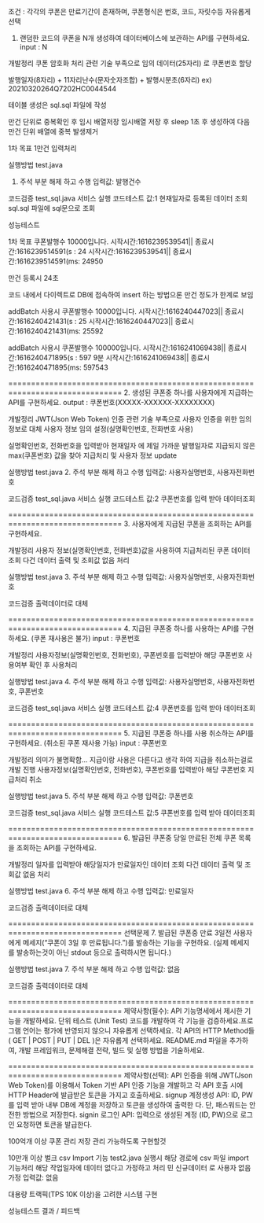 조건 : 각각의 쿠폰은 만료기간이 존재하며, 쿠폰형식은 번호, 코드, 자릿수등 자유롭게 선택


1. 랜덤한 코드의 쿠폰을 N개 생성하여 데이터베이스에 보관하는 API를 구현하세요.
input : N

개발정리
쿠폰 암호화 처리 관련 기술 부족으로 임의 데이터(25자리) 로 쿠폰번호 할당

발행일자(8자리) + 11자리난수(문자숫자조합) + 발행시분초(6자리)
ex)
20210320264Q7202HC0044544

테이블 생성은 sql.sql 파일에 작성

만건 단위로 중복확인 후 임시 배열저장
임시배열 저장 후 sleep 1초 후 생성하여
다음 만건 단위 배열에 중복 발생제거


1차 목표
1만건 입력처리

실행방법
test.java
1. 주석 부분 해제 하고 수행
입력값: 발행건수

코드검증
test_sql.java 서비스 실행
코드테스트 값:1
현재일자로 등록된 데이터 조회
sql.sql 파일에 sql문으로 조회

성능테스트

1차 목표
쿠폰발행수 10000입니다.
시작시간:1616239539541|| 종료시간:1616239514591(s : 24
시작시간:1616239539541|| 종료시간:1616239514591(ms: 24950

만건 등록시 24초

코드 내에서 다이렉트로 DB에 접속하여 insert 하는 방법으론
만건 정도가 한계로 보임


addBatch 사용시
쿠폰발행수 10000입니다.
시작시간:1616240447023|| 종료시간:1616240421431(s : 25
시작시간:1616240447023|| 종료시간:1616240421431(ms: 25592

addBatch 사용시
쿠폰발행수 100000입니다.
시작시간:1616241069438|| 종료시간:1616240471895(s : 597     9분
시작시간:1616241069438|| 종료시간:1616240471895(ms: 597543



===============================================================================
2. 생성된 쿠폰중 하나를 사용자에게 지급하는 API를 구현하세요.
output : 쿠폰번호(XXXXX-XXXXXX-XXXXXXXX)

개발정리
JWT(Json Web Token) 인증 관련 기술 부족으로 사용자 인증을 위한 임의 정보로 대체
사용자 정보 임의 설정(실명확인번호, 전화번호 사용)

실명확인번호, 전화번호을 입력받아 현재일자 에 제일 가까운 발행일자로
지급되지 않은 max(쿠폰번호) 값을 찾아 지급처리 및 사용자 정보 update

실행방법
test.java
2. 주석 부분 해제 하고 수행
입력값: 사용자실명번호, 사용자전화번호

코드검증
test_sql.java 서비스 실행
코드테스트 값:2
쿠폰번호를 입력 받아 데이터조회

===============================================================================
3. 사용자에게 지급된 쿠폰을 조회하는 API를 구현하세요.

개발정리
사용자 정보(실명확인번호, 전화번호)값을 사용하여 지급처리된 쿠폰 데이터 조회
다건 데이터 출력 및 조회값 없음 처리

실행방법
test.java
3. 주석 부분 해제 하고 수행
입력값: 사용자실명번호, 사용자전화번호

코드검증
출력데이터로 대체

===============================================================================
4. 지급된 쿠폰중 하나를 사용하는 API를 구현하세요. (쿠폰 재사용은 불가)
input : 쿠폰번호

개발정리
사용자정보(실명확인번호, 전화번호), 쿠폰번호를 입력받아 해당 쿠폰번호 사용여부
확인 후 사용처리

실행방법
test.java
4. 주석 부분 해제 하고 수행
입력값: 사용자실명번호, 사용자전화번호, 쿠폰번호

코드검증
test_sql.java 서비스 실행
코드테스트 값:4
쿠폰번호를 입력 받아 데이터조회

===============================================================================
5. 지급된 쿠폰중 하나를 사용 취소하는 API를 구현하세요. (취소된 쿠폰 재사용 가능)
input : 쿠폰번호

개발정리
의미가 불명확함...
지급이랑 사용은 다른다고 생각 하여 지급을 취소하는걸로 개발 진행
사용자정보(실명확인번호, 전화번호), 쿠폰번호를 입력받아 해당 쿠폰번호
지급처리 취소

실행방법
test.java
5. 주석 부분 해제 하고 수행
입력값: 쿠폰번호

코드검증
test_sql.java 서비스 실행
코드테스트 값:5
쿠폰번호를 입력 받아 데이터조회

===============================================================================
6. 발급된 쿠폰중 당일 만료된 전체 쿠폰 목록을 조회하는 API를 구현하세요.

개발정리
일자를 입력받아 해당일자가 만료일자인 데이터 조회
다건 데이터 출력 및 조회값 없음 처리

실행방법
test.java
6. 주석 부분 해제 하고 수행
입력값: 만료일자

코드검증
출력데이터로 대체

===============================================================================
선택문제
7. 발급된 쿠폰중 만료 3일전 사용자에게 메세지(“쿠폰이 3일 후 만료됩니다.”)를 발송하는 기능을 구현하요.
(실제 메세지를 발송하는것이 아닌 stdout 등으로 출력하시면 됩니다.)

실행방법
test.java
7. 주석 부분 해제 하고 수행
입력값: 없음

코드검증
출력데이터로 대체

===============================================================================
제약사항(필수):
API 기능명세에서 제시한 기능을 개발하세요.
단위 테스트 (Unit Test) 코드를 개발하여 각 기능을 검증하세요.프로그램 언어는
평가에 반영되지 않으니 자유롭게 선택하세요.
각 API의 HTTP Method들( GET | POST | PUT | DEL )은 자유롭게 선택하세요.
README.md 파일을 추가하여, 개발 프레임워크, 문제해결 전략, 빌드 및 실행 방법을 기술하세요.

===============================================================================
제약사항(선택):
API 인증을 위해 JWT(Json Web Token)를 이용해서 Token 기반 API 인증 기능을 개발하고 각 API 호출
시에 HTTP Header에 발급받은 토큰을 가지고 호출하세요.
signup 계정생성 API: ID, PW를 입력 받아 내부 DB에 계정을 저장하고 토큰을 생성하여 출력한
다.
단, 패스워드는 안전한 방법으로 저장한다.
signin 로그인 API: 입력으로 생성된 계정 (ID, PW)으로 로그인 요청하면 토큰을 발급한다.

100억개 이상 쿠폰 관리 저장 관리 가능하도록 구현할것


10만개 이상 벌크 csv Import 기능
test2.java 실행시 해당 경로에 csv 파일 import 기능처리
해당 작업일자에 데이터 없다고 가정하고 처리 민 신규데이터 로 사용자 없음 가정
입력값: 없음

대용량 트랙픽(TPS 10K 이상)을 고려한 시스템 구현


성능테스트 결과 / 피드백
